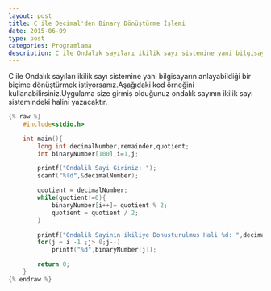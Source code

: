 ```yaml
---
layout: post
title: C ile Decimal'den Binary Dönüştürme İşlemi
date: 2015-06-09
type: post
categories: Programlama
description: C ile Ondalık sayıları ikilik sayı sistemine yani bilgisayarın anlayabildiği bir biçime dönüştürmek istiyorsanız.Aşağıdaki
---
```


C ile Ondalık sayıları ikilik sayı sistemine yani bilgisayarın anlayabildiği bir biçime dönüştürmek istiyorsanız.Aşağıdaki kod örneğini kullanabilirsiniz.Uygulama size girmiş olduğunuz ondalık sayının ikilik sayı sistemindeki halini yazacaktır.

```c
{% raw %}
    #include<stdio.h>

    int main(){
    	long int decimalNumber,remainder,quotient;
    	int binaryNumber[100],i=1,j;

    	printf("Ondalik Sayi Giriniz: ");
    	scanf("%ld",&decimalNumber);

    	quotient = decimalNumber;
    	while(quotient!=0){
    		binaryNumber[i++]= quotient % 2;
    		quotient = quotient / 2;
    	}

    	printf("Ondalik Sayinin ikiliye Donusturulmus Hali %d: ",decimalNumber);
    	for(j = i -1 ;j> 0;j--)
    		printf("%d",binaryNumber[j]);

    	return 0;
    }
{% endraw %}
```
